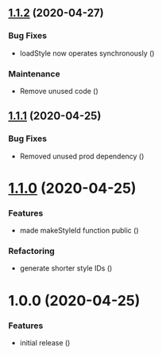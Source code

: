 ## [1.1.2](https://github.com/Alorel/rollup-modular-css-plugin/compare/1.1.1...1.1.2) (2020-04-27)


### Bug Fixes

* loadStyle now operates synchronously ([](https://github.com/Alorel/rollup-modular-css-plugin/commit/7f48faf9a9b0b20d7660d6e9739507f5b282675d))


### Maintenance

* Remove unused code ([](https://github.com/Alorel/rollup-modular-css-plugin/commit/a42511ffce3661239be76b55d729a08fa5cb9e6a))

## [1.1.1](https://github.com/Alorel/rollup-modular-css-plugin/compare/1.1.0...1.1.1) (2020-04-25)


### Bug Fixes

* Removed unused prod dependency ([](https://github.com/Alorel/rollup-modular-css-plugin/commit/e28d1b5323b550f9ab1c89d6a12e58b0cba3bef1))

# [1.1.0](https://github.com/Alorel/rollup-modular-css-plugin/compare/1.0.0...1.1.0) (2020-04-25)


### Features

* made makeStyleId function public ([](https://github.com/Alorel/rollup-modular-css-plugin/commit/4820e33597c0c7587f9c8ec59400e2e60e334e6e))


### Refactoring

* generate shorter style IDs ([](https://github.com/Alorel/rollup-modular-css-plugin/commit/e526c0d5e304b184858d14a046f99d8e5cbab25e))

# 1.0.0 (2020-04-25)


### Features

* initial release ([](https://github.com/Alorel/rollup-modular-css-plugin/commit/bc796618729a511790eda46139bd9e69085b8f44))

